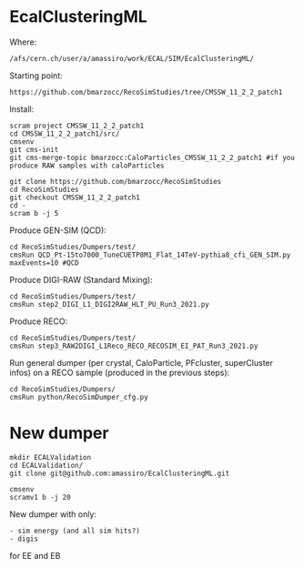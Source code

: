 # EcalClusteringML

Where:

    /afs/cern.ch/user/a/amassiro/work/ECAL/SIM/EcalClusteringML/
    
Starting point:

    https://github.com/bmarzocc/RecoSimStudies/tree/CMSSW_11_2_2_patch1

    
Install:

    scram project CMSSW_11_2_2_patch1
    cd CMSSW_11_2_2_patch1/src/
    cmsenv
    git cms-init
    git cms-merge-topic bmarzocc:CaloParticles_CMSSW_11_2_2_patch1 #if you produce RAW samples with caloParticles
    
    git clone https://github.com/bmarzocc/RecoSimStudies
    cd RecoSimStudies
    git checkout CMSSW_11_2_2_patch1
    cd -
    scram b -j 5
    
    
Produce GEN-SIM (QCD):

    cd RecoSimStudies/Dumpers/test/
    cmsRun QCD_Pt-15to7000_TuneCUETP8M1_Flat_14TeV-pythia8_cfi_GEN_SIM.py maxEvents=10 #QCD
    
Produce DIGI-RAW (Standard Mixing):

    cd RecoSimStudies/Dumpers/test/
    cmsRun step2_DIGI_L1_DIGI2RAW_HLT_PU_Run3_2021.py

Produce RECO:

    cd RecoSimStudies/Dumpers/test/
    cmsRun step3_RAW2DIGI_L1Reco_RECO_RECOSIM_EI_PAT_Run3_2021.py

Run general dumper (per crystal, CaloParticle, PFcluster, superCluster infos) on a RECO sample (produced in the previous steps):

    cd RecoSimStudies/Dumpers/
    cmsRun python/RecoSimDumper_cfg.py
    
    
New dumper
====
    
    mkdir ECALValidation
    cd ECALValidation/
    git clone git@github.com:amassiro/EcalClusteringML.git
    
    cmsenv
    scramv1 b -j 20
    
    
New dumper with only:

    - sim energy (and all sim hits?)
    - digis

for EE and EB
    
    
    
    
    
    
    
    
